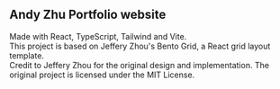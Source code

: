 ## Andy Zhu Portfolio website

Made with React, TypeScript, Tailwind and Vite.\
This project is based on Jeffery Zhou's Bento Grid, a React grid layout template.\
Credit to Jeffery Zhou for the original design and implementation. The original project is licensed under the MIT License.

